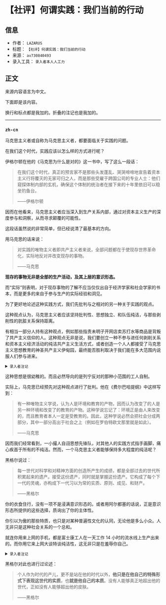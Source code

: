 # 【社评】何谓实践：我们当前的行动

## 信息

- 作者： `LAZARUS`
- 标题： `【社评】何谓实践：我们当前的行动`
- 来源： `av730840493`
- 录入工具： `录入者本人人工力`

## 正文

来源内容语言为中文。

下面即是该内容。

换行和标点都是我加的。折叠的注记也是我加的。

---------

### `zh-cn`

马克思主义者或自称为马克思主义者，都要面临关于实践的问题。

在我们这个时代，实践应该以怎么样的方式进行呢？

伊格尔顿在他的《马克思为什么是对的》这一书中，写了这么一段话：

> 在我们这个时代，真正的预言家不是那些头发蓬乱、哭哭啼啼地宣告着资本主义行将覆灭的无家可归之人，而是那些受雇于跨国公司的专业人士：他们窥探体制内部的玄机，确保这个体制的统治者在接下来的十年里依旧可以稳坐钓鱼台。
> 
> ——伊格尔顿
> 

因而在他看来，马克思主义者应当深入到生产关系内部，通过对资本主义生产的深度参与和洞察，从而寻求颠覆的可能性。

这段话虽然说的非常简单，但已经说清了最基本的方向。

用马克思的话来说：

> 对实践的唯物主义者即共产主义者来说，全部问题都在于使现存世界革命化，实际地反对并改变现存的事物。
> 
> ——马克思
> 

**现存的事物无非是全部的生产活动，及其上层的意识形态。**

而“实际”则表明，对于现存事物的了解不应当仅仅出自于经济学家和社会学家的书本，而是更多的来自于参与生产的实际经验和洞见。

为了更好地论述这种实践方式，我们先批判与之相对的另一种关于实践的观点。

这种观点认为，马克思主义者应该坚持批判性、思想独立、和队伍纯洁，与那些剥削性的肮脏关系保持距离。

有相当一部分人持有这种观点，例如那些指责未明子开网店卖苏打水等商品是背叛了共产主义信仰的人。这种观点无非是说，我们要创立一种不参与进任何剥削关系和资本主义经济活动的纯洁共产主义生活方式，或者创造一个人人都接受了马克思主义思想教育的神圣共产主义伊甸园，最终能否胜利取决于我们能在多大范围内说服人们参与进来。

<details>

<summary>
<code>录入者注记</code>
</summary>

~~~
很多认为理想社会不现实，从而反对共产主义的观点，其实也是从这样一种谬误认识出发的：要建设理想社会，首先要「创立一种不参与进任何剥削关系和资本主义经济活动的纯洁共产主义生活方式、或者创造一个人人都接受了马克思主义思想教育的神圣共产主义伊甸园」，才行。

然后，发现这样并不能成事儿，却直接就此得出「共产主义社会不可实现」的结论。者完全是一种误解了，至少，显而易见，对共产主义社会（或者马克思主义）而言，这妥妥地就是误解。

这条件当然不具备。但是难道说，每一位新生儿都要在母亲肚子里做好啼哭的思想准备，然后才能在出生后发出从未有过的啼哭吗？

并不是先要有一个具备了完善功能的主体，然后它就能发挥功能了这样；而是要先有忍无可忍的实际的需要，然后一些原来没有发挥的功能发挥了，结果主体发生了突变，然后主体已经可以发挥新功能了，只是还从未发挥过，就好象新生儿，经历了一系列过程，终于从子宫里钻了出来，而现在，这个新生儿却可以做原本没条件也不需要做的事情了：啼哭。而拍屁股的手，也只是一个辅助措施罢了。依然是显而易见的，婴儿当然并不是因为知道被打了就要哭，才哭的。婴儿**并不知道**，不哭会憋死、不作出改变会憋死，这样的道理。啼哭只是对疼痛的反应罢了，而**啼哭过从而能够不被憋死**的婴儿，才能迎来长大，并方才有机会，去回顾自己那声未有准备而发出的啼哭的意义，与其中奇妙的先后关系。
~~~

</details>

这种思想是很幼稚的。而且必然导向的是列宁反对的那种小范围的工人自制。

实际上，马克思已经预先对这种观点进行了批判。他在《费尔巴哈提纲》中这样写到：

> 有一种唯物主义学说，认为人是环境和教育的产物，因而认为改变了的人是另一种环境和改变了的教育的产物。这种学说忘记了：环境正是由人来改变的，而且教育者本人一定是受教育的。因此，这种学说必然会把社会分成两部分，其中一部分高出于社会之上（例如在罗伯特欧文那里就是如此）。
> 
> ——马克思
> 

因而我们经常看到，一小撮人自诩思想先锋队，对其他人的实践方式指手画脚，痛心疾首于所有的不纯洁。然而，一个马克思主义者能够保持多大程度的纯洁呢？

黑格尔说过：

> 每一世代对科学和对精神方面的创造所产生的成绩，都是全部过去的世代所积累起来的遗产。接受这份遗产，同时就是掌握这份遗产。它构成了每个下一代的灵魂，亦构成下一代习以为常的实质、原则、成见、和财产。
> 
> ——黑格尔
> 

你的衣食住行，没有一项不是浸满意识形态的。或者用阿尔都塞的话说，正是意识形态所提供的这些选择，质询出了你的主体性。

你引以为傲的那些特质，也只是对某种普遍性文化的认同，无论他是多么小众。人无非只是这种社会关系的一个总和。

就连你用来上网的手机，都是富士康工人在一天工作 14 小时的流水线上生产出来的。而你用它来上网大谈特谈纯洁性，这无非只是在羞辱你自己。

<details>

<summary>
<code>录入者注记</code>
</summary>

~~~
作者的这部分批判很精彩（一直到说手机的部分）。而且，也不仅仅适用于「自认为马克思主义者」，而是适用于一切沉浸在「自己特质」的幻觉中的人。

不论其引以为豪的这个特质，是因为与别人一样还是不一样，而引以为豪的。

而所谓「以纯洁性引以为豪」的「马克思主义者」，实际也不过是沉浸在「自己特质」的幻觉中之人的一个特例罢了。
~~~

</details>

黑格尔对此也进行过论述：

> 个人作为时代的产儿，更不是站在他的时代以外，**他只是在他自己的特殊形式下表现这世代的实质**，也**就是他自己的本质**。没有人能够真正地超出他的世代，正如没有人能够超出他的皮肤。
> 
> ——黑格尔
> 




